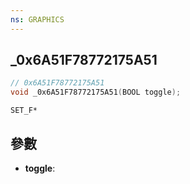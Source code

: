 ```yaml
---
ns: GRAPHICS
---
```

## _0x6A51F78772175A51

```c
// 0x6A51F78772175A51
void _0x6A51F78772175A51(BOOL toggle);
```

```
SET_F*
```

## 參數
* **toggle**: 

